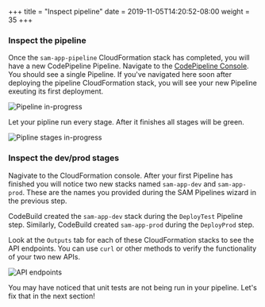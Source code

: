 +++
title = "Inspect pipeline"
date = 2019-11-05T14:20:52-08:00
weight = 35
+++

### Inspect the pipeline

Once the `sam-app-pipeline` CloudFormation stack has completed, you will have a new CodePipeline Pipeline.
Navigate to the [CodePipeline Console](https://console.aws.amazon.com/codesuite/codepipeline/pipelines).
You should see a single Pipeline. If you've navigated here soon after deploying the pipeline
CloudFormation stack, you will see your new Pipeline exeuting its first deployment.

![Pipeline in-progress](/images/chapter4-pipelines/sam-app-pipeline-in-progress.png)

Let your pipline run every stage. After it finishes all stages will be green.

![Pipline stages in-progress](/images/chapter4-pipelines/sam-app-pipeline-2.png)

### Inspect the dev/prod stages

Nagivate to the CloudFormation console. After your first Pipeline has finished you will notice two
new stacks named `sam-app-dev` and `sam-app-prod`. These are the names you provided during the SAM
Pipelines wizard in the previous step.

CodeBuild created the `sam-app-dev` stack during the `DeployTest` Pipeline step. Similarly,
CodeBuild created `sam-app-prod` during the `DeployProd` step.

Look at the `Outputs` tab for each of these CloudFormation stacks to see the API endpoints. You can
use `curl` or other methods to verify the functionality of your two new APIs.

![API endpoints](/images/chapter4-pipelines/sam-app-dev-cfn-outputs.png)

You may have noticed that unit tests are not being run in your pipeline. Let's fix that in the next section!
